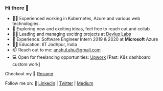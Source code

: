 ### Hi there 👋

<!--
**anshulahuja98/anshulahuja98** is a ✨ _special_ ✨ repository because its `README.md` (this file) appears on your GitHub profile.

Here are some ideas to get you started:

- 🔭 I’m currently working on ...
- 🌱 I’m currently learning ...
- 👯 I’m looking to collaborate on ...
- 🤔 I’m looking for help with ...
- 💬 Ask me about ...
- 📫 How to reach me: ...
- 😄 Pronouns: ...
- ⚡ Fun fact: ...
-->

- :man_mechanic: Experienced working in Kubernetes, Azure and various web technologies.
- :thinking: Exploring new and exciting ideas, feel free to reach out and collab
- :man_technologist: Leading and managing exciting projects at [Devlup Labs](https://github.com/devlup-labs)
- :briefcase: Experience: Software Engineer Intern 2019 & 2020 at **Microsoft** Azure
- :man_student: Education: IIT Jodhpur, India
- 📫 Reach out to me: anshul.ahu@gmail.com
- :computer: Open for freelancing opportunities: [Upwork](https://www.upwork.com/o/profiles/users/~0159af9fc299f18fd2/) [Past: K8s dashboard custom work]


Checkout my :file_folder: [Resume](https://github.com/anshulahuja98/resume) 

Follow me on: :link: [Linkedin](https://www.linkedin.com/in/anshul-ahuja/) | [Twitter](https://twitter.com/anshulahuja1998) | [Medium](https://medium.com/@anshul.ahu)

